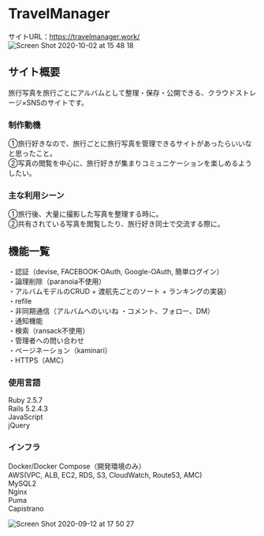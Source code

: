 # TravelManager
サイトURL：https://travelmanager.work/<br>
![Screen Shot 2020-10-02 at 15 48 18](https://user-images.githubusercontent.com/65382860/94895726-ed86c400-04c6-11eb-9dfb-c52f932a235d.png)

## サイト概要
旅行写真を旅行ごとにアルバムとして整理・保存・公開できる、クラウドストレージ×SNSのサイトです。

### 制作動機
①旅行好きなので、旅行ごとに旅行写真を管理できるサイトがあったらいいなと思ったこと。<br>
②写真の閲覧を中心に、旅行好きが集まりコミュニケーションを楽しめるようしたい。

### 主な利用シーン
①旅行後、大量に撮影した写真を整理する時に。<br>
②共有されている写真を閲覧したり、旅行好き同士で交流する際に。


## 機能一覧
・認証（devise, FACEBOOK-OAuth, Google-OAuth, 簡単ログイン）<br>
・論理削除（paranoia不使用）<br>
・アルバムモデルのCRUD + 渡航先ごとのソート + ランキングの実装）<br>
・refile<br>
・非同期通信（アルバムへのいいね ・コメント、フォロー、DM）<br>
・通知機能<br>
・検索（ransack不使用）<br>
・管理者への問い合わせ<br>
・ページネーション（kaminari）<br>
・HTTPS（AMC）

### 使用言語
Ruby 2.5.7<br>
Rails 5.2.4.3<br>
JavaScript<br>
jQuery

### インフラ
Docker/Docker Compose（開発環境のみ）<br>
AWS(VPC, ALB, EC2, RDS, S3, CloudWatch, Route53, AMC)<br>
MySQL2<br>
Nginx<br>
Puma<br>
Capistrano

![Screen Shot 2020-09-12 at 17 50 27](https://user-images.githubusercontent.com/65382860/92991808-2b747600-f521-11ea-88a4-c03ca00a0898.png)
